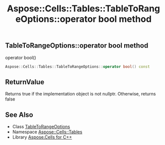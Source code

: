 ﻿---
title: Aspose::Cells::Tables::TableToRangeOptions::operator bool method
linktitle: operator bool
second_title: Aspose.Cells for C++ API Reference
description: 'Aspose::Cells::Tables::TableToRangeOptions::operator bool method. operator bool() in C++.'
type: docs
weight: 400
url: /cpp/aspose.cells.tables/tabletorangeoptions/operator_bool/
---
## TableToRangeOptions::operator bool method


operator bool()

```cpp
Aspose::Cells::Tables::TableToRangeOptions::operator bool() const
```


## ReturnValue

Returns true if the implementation object is not nullptr. Otherwise, returns false

## See Also

* Class [TableToRangeOptions](../)
* Namespace [Aspose::Cells::Tables](../../)
* Library [Aspose.Cells for C++](../../../)
